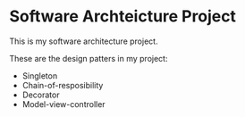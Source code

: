 # Software Archteicture Project

This is my software architecture project.

These are the design patters in my project:

* Singleton
* Chain-of-resposibility
* Decorator
* Model-view-controller

